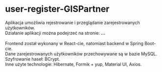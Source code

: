 # user-register-GISPartner
Aplikacja umożliwia rejestrowanie i przeglądanie zarejestrowanych użytkowników.<br>
Działanie aplikacji można podejrzeć na stronie: <b>...</b><br><br>
Frontend został wykonany w React-cie, natomiast backend w Spring Boot-cie.<br>
Dane zarejestrowanych użytkowników przechowywane są w bazie MySQL.<br>
Szyfrowanie haseł: BCrypt.<br>
Inne użyte technologie: Hibernate, Formik + yup, Material UI, Axios.<br>
